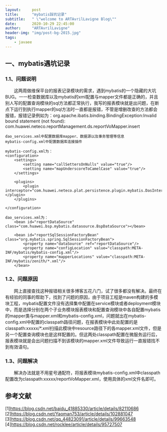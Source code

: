 ```yaml
---
layout:     post
title:      "mybatis踩坑记录"
subtitle:   " \"welcome to ARTAvrilLavigne Blog\""
date:       2020-10-29 22:45:00
author:     "ARTAvrilLavigne"
header-img: "img/post-bg-2015.jpg"
tags:
    - javaee
---
```

## 一、mybatis遇坑记录<br>

### 1.1、问题说明<br>

　　这两周做维保平台的报表记录模块的需求，遇到mybatis的一个隐藏的大坑BUG。一一检查数据库以及mybatis的xml配置与mapper文件都是正确的，并且别人写的配置查询模块的sql方法都正常执行，我写的报表模块就是出问题，在断点下运行到执行mapper的sql方法时一直都是报错，不管是增删改查的方法都会报错，报错记录例如为：org.apache.ibatis.binding.BindingException:Invalid  bound  statement  (not found):  com.huawei.neteco.reportManagement.ds.reportVoMapper.insert<br>

```
dao_services.xml中配置数据库mapper、数据源以及事务管理等信息
mybatis-config.xml中配置数据库连接插件

mybatis-config.xml为：
<configuration>
    <settings>
        <setting name="callSettersOnNulls" value="true"/>
        <setting name="mapUnderscoreToCamelCase" value="true"/>
    </settings>

    <plugins>
        <plugin interceptor="com.huawei.neteco.plat.persistence.plugin.mybatis.DasInterceptor"></plugin>
    </plugins>

</configuration>

dao_services.xml为：
    <bean id="reportDataSource" class="com.huawei.bsp.mybatis.datasource.BspDataSource"></bean>

    <bean id="reportSqlSessionFactoryBean" class="org.mybatis.spring.SqlSessionFactoryBean">
        <property name="dataSource" ref="reportDataSource"/>
        <property name="configLocation" value="classpath:META-INF/mybatis/mybatis-config.xml"/>
        <property name="mapperLocations" value="classpath:META-INF/mybatis/zenith/*.xml"/>
    </bean>
```

### 1.2、问题原因<br>

　　网上直接查找这种报错相关很多博客五花八门，试了很多都没有解决。最终在有经验的同事的帮助下，找到了问题的原因，由于项目工程是maven构建的多模块工程，mybatis配置文件没有选择集中配置在service模块或者deployment模块中，而是选择分别在两个子业务模块报表模块和配置查询模块中各自配置mybatis的mapper类与mapper.xml和mybatis-config.xml，问题就出在mybatis-config.xml中配置的classpath路径问题，在报表模块中此处配置的是classpath:xxxxx/\*.xml扫描此模块中resource路径下的各mapper.xml文件，但是另一个配置查询模块也是这样配置的。但这两处classpath配置在微服务运行后，报表模块就是会出问题扫描不到该模块的mapper.xml文件导致运行一直报错找不到有效语句。<br>

### 1.3、问题解决<br>

　　解决办法就是不用星号通配符，将报表模块mybatis-config.xml中classpath配置改为classpath:xxxxx/reportVoMapper.xml，使用具体的xml文件名即可。

## 参考文献<br>
[1]https://blog.csdn.net/baidu_41885330/article/details/82110686<br>
[2]https://blog.csdn.net/Yaoman753/article/details/102881047<br>
[3]https://blog.csdn.net/qq_44823091/article/details/99663548<br>
[4]https://blog.csdn.net/rocklee/article/details/95727507<br>
